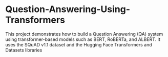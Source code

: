 # Question-Answering-Using-Transformers
This project demonstrates how to build a Question Answering (QA) system using transformer-based models such as BERT, RoBERTa, and ALBERT. It uses the SQuAD v1.1 dataset and the Hugging Face Transformers and Datasets libraries
